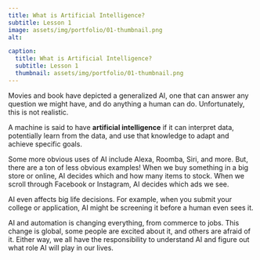 ```yaml
---
title: What is Artificial Intelligence?
subtitle: Lesson 1
image: assets/img/portfolio/01-thumbnail.png
alt: 

caption:
  title: What is Artificial Intelligence?
  subtitle: Lesson 1
  thumbnail: assets/img/portfolio/01-thumbnail.png
---
```

Movies and book have depicted a generalized AI, one that can answer any question we might have, and do anything a human can do. Unfortunately, this is not realistic. 

A machine is said to have **artificial intelligence** if it can interpret data, potentially learn from the data, and use that knowledge to adapt and achieve specific goals.

Some more obvious uses of AI include Alexa, Roomba, Siri, and more. But, there are a ton of less obvious examples! When we buy something in a big store or online, AI decides which and how many items to stock. When we scroll through Facebook or Instagram,  AI decides which ads we see. 

AI even affects big life decisions. For example, when you submit your college or application, AI might be screening it before a human even sees it.

AI and automation is changing everything, from commerce to jobs. This change is global, some people are excited about it, and others are afraid of it. Either way, we all have the responsibility to understand AI and figure out what role AI will play in our lives.

